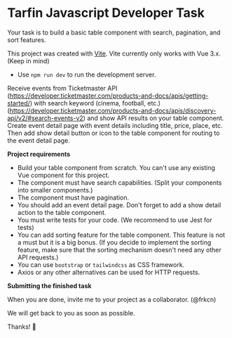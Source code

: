 # Tarfin Javascript Developer Task

Your task is to build a basic table component with search, pagination, and sort features.

This project was created with [Vite](https://github.com/vitejs/vite).
Vite currently only works with Vue 3.x. (Keep in mind)
- Use `npm run dev` to run the development server.

Receive events from Ticketmaster API (https://developer.ticketmaster.com/products-and-docs/apis/getting-started/) with search keyword (cinema, football, etc.) (https://developer.ticketmaster.com/products-and-docs/apis/discovery-api/v2/#search-events-v2) and show API results on your table component. Create event detail page with event details including title, price, place, etc. Then add show detail button or icon to the table component for routing to the event detail page. 

**Project requirements**

* Build your table component from scratch. You can't use any existing Vue component for this project.
* The component must have search capabilities. (Split your components into smaller components.) 
* The component must have pagination.
* You should add an event detail page. Don't forget to add a show detail action to the table component.
* You must write tests for your code. (We recommend to use Jest for tests)
* You can add sorting feature for the table component. This feature is not a must but it is a big bonus. (If you decide to implement the sorting feature, make sure that the sorting mechanism doesn't need any other API requests.)
* You can use `bootstrap` or `tailwindcss` as CSS framework.
* Axios or any other alternatives can be used for HTTP requests.

**Submitting the finished task**   

When you are done, invite me to your project as a collaborator. (@frkcn)

We will get back to you as soon as possible.

Thanks! 🚀
